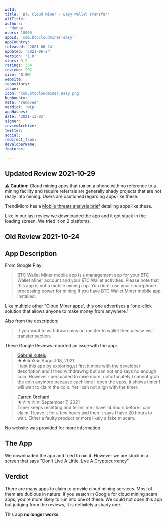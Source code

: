 ```yaml
---
wsId: 
title: 'BTC Cloud Miner - Easy Wallet Transfer'
altTitle: 
authors:
- 'danny'
users: 10000
appId: 'com.btccloudminer.easy'
appCountry: 
released: '2021-06-24'
updated: '2021-06-24'
version: '1.0'
stars: 3.2
ratings: 334
reviews: 202
size: '8.9M'
website: 
repository: 
issue: 
icon: 'com.btccloudminer.easy.png'
bugbounty: 
meta: 'removed'
verdict: 'wip'
appHashes: 
date: '2021-11-02'
signer: 
reviewArchive: 
twitter: 
social: 
redirect_from: 
developerName: 
features: 

---
```


## Updated Review 2021-10-29

**⚠️ Caution:** Cloud mining apps that run on a phone with no reference to a mining facility and require referrals are generally shady projects that are not really into mining. Users are cautioned regarding apps like these. 

TrendMicro has a [Mobile threats analysis brief](https://www.trendmicro.com/en_us/research/21/h/fake-cryptocurrency-mining-apps-trick-victims-into-watching-ads-.html) detailing apps like these.

Like in our last review we downloaded the app and it got stuck in the loading screen. We tried it on 2 platforms.

## Old Review 2021-10-24

## App Description

From Google Play:

> BTC Wallet Miner mobile app is a management app for your BTC Wallet Miner account and your BTC Wallet activities. Please note that this app is not a mobile mining app. You don't use your smartphone processing power for mining if you have BTC Wallet Miner mobile app installed.

Like multiple other "Cloud Miner apps", this one advertises a "one-click solution that allows anyone to make money from anywhere."

 Also from the description:

> If you want to withdraw coins or transfer to wallet then please visit transfer section.

These Google Reviews reported an issue with the app:

> [Gabriel Kutelu](https://play.google.com/store/apps/details?id=com.btccloudminer.easy&reviewId=gp%3AAOqpTOH_1ofZVy9Nlwb-3y4EmZoJOcXdtf5GhyVuav_-lyjvMAQyqFzDKZ_Fx2X1mlOUWDNnLpnAXN-Ic5cZbQA)<br>
  ★★☆☆☆ August 18, 2021 <br>
      I test this app by exploring,at first it mine with the developer description and I tried withdrawing but can not and says no enough coin. However i persuaded to mine more, unfortunately I cannot grab the coin anymore because each time I open the apps, it shows timer I will wait to claim the coin. Yet I can not align with the timer.

> [Darren Orchard](https://play.google.com/store/apps/details?id=com.btccloudminer.easy&reviewId=gp%3AAOqpTOHfPWaJJIUW7l1_-5JQTJEF-EROjei_lQwTdcvnt9bhv5CfkJwdYUVSGTV09OTX25aowdh9-s53eR63yMk)<br>
  ★☆☆☆☆ September 7, 2021 <br>
      Timer keeps resetting and telling me I have 14 hours before I can claim, I leave it for a few hours and then it says I have 20 hours to wait. Either a faulty product or more likely a fake m scam.
      
No website was provided for more information.
      
## The App

We downloaded the app and tried to run it. However we are stuck in a screen that says "Don't Live A Little. Live A Cryptocurrency"

## Verdict

There are many apps to claim to provide cloud mining services. Most of them are dubious in nature. If you search in Google for cloud mining scam apps, you're more likely to run into one of these. We could not open this app but judging from the reviews, it is definitely a shady one. 

This app **no longer works**.
